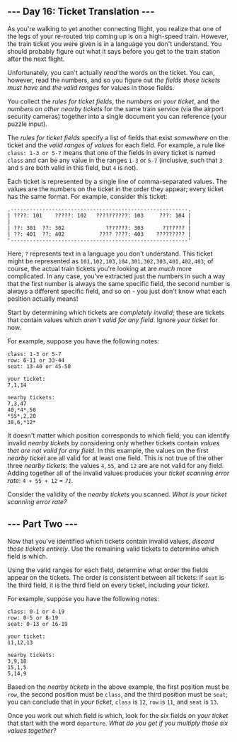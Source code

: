 --- Day 16: Ticket Translation ---
----------------------------------

As you're walking to yet another connecting flight, you realize that one of the legs of your re-routed trip coming up is on a high-speed train. However, the train ticket you were given is in a language you don't understand. You should probably figure out what it says before you get to the train station after the next flight.


Unfortunately, you can't actually *read* the words on the ticket. You can, however, read the numbers, and so you figure out *the fields these tickets must have* and *the valid ranges* for values in those fields.


You collect the *rules for ticket fields*, the *numbers on your ticket*, and the *numbers on other nearby tickets* for the same train service (via the airport security cameras) together into a single document you can reference (your puzzle input).


The *rules for ticket fields* specify a list of fields that exist *somewhere* on the ticket and the *valid ranges of values* for each field. For example, a rule like `class: 1-3 or 5-7` means that one of the fields in every ticket is named `class` and can be any value in the ranges `1-3` or `5-7` (inclusive, such that `3` and `5` are both valid in this field, but `4` is not).


Each ticket is represented by a single line of comma-separated values. The values are the numbers on the ticket in the order they appear; every ticket has the same format. For example, consider this ticket:



```
.--------------------------------------------------------.
| ????: 101    ?????: 102   ??????????: 103     ???: 104 |
|                                                        |
| ??: 301  ??: 302             ???????: 303      ??????? |
| ??: 401  ??: 402           ???? ????: 403    ????????? |
'--------------------------------------------------------'

```

Here, `?` represents text in a language you don't understand. This ticket might be represented as `101,102,103,104,301,302,303,401,402,403`; of course, the actual train tickets you're looking at are *much* more complicated. In any case, you've extracted just the numbers in such a way that the first number is always the same specific field, the second number is always a different specific field, and so on - you just don't know what each position actually means!


Start by determining which tickets are *completely invalid*; these are tickets that contain values which *aren't valid for any field*. Ignore *your ticket* for now.


For example, suppose you have the following notes:



```
class: 1-3 or 5-7
row: 6-11 or 33-44
seat: 13-40 or 45-50

your ticket:
7,1,14

nearby tickets:
7,3,47
40,*4*,50
*55*,2,20
38,6,*12*

```

It doesn't matter which position corresponds to which field; you can identify invalid *nearby tickets* by considering only whether tickets contain *values that are not valid for any field*. In this example, the values on the first *nearby ticket* are all valid for at least one field. This is not true of the other three *nearby tickets*: the values `4`, `55`, and `12` are are not valid for any field. Adding together all of the invalid values produces your *ticket scanning error rate*: `4 + 55 + 12` = *`71`*.


Consider the validity of the *nearby tickets* you scanned. *What is your ticket scanning error rate?*


--- Part Two ---
----------------

Now that you've identified which tickets contain invalid values, *discard those tickets entirely*. Use the remaining valid tickets to determine which field is which.


Using the valid ranges for each field, determine what order the fields appear on the tickets. The order is consistent between all tickets: if `seat` is the third field, it is the third field on every ticket, including *your ticket*.


For example, suppose you have the following notes:



```
class: 0-1 or 4-19
row: 0-5 or 8-19
seat: 0-13 or 16-19

your ticket:
11,12,13

nearby tickets:
3,9,18
15,1,5
5,14,9

```

Based on the *nearby tickets* in the above example, the first position must be `row`, the second position must be `class`, and the third position must be `seat`; you can conclude that in *your ticket*, `class` is `12`, `row` is `11`, and `seat` is `13`.


Once you work out which field is which, look for the six fields on *your ticket* that start with the word `departure`. *What do you get if you multiply those six values together?*


